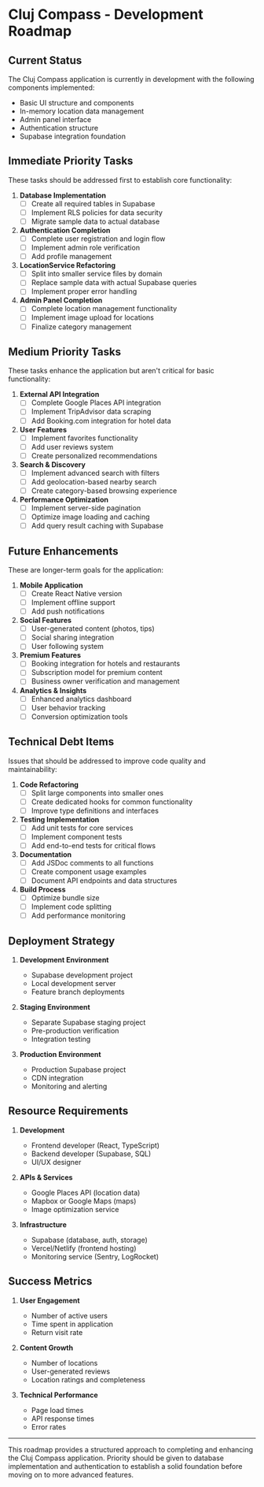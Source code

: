 
# Cluj Compass - Development Roadmap

## Current Status

The Cluj Compass application is currently in development with the following components implemented:

- Basic UI structure and components
- In-memory location data management
- Admin panel interface
- Authentication structure
- Supabase integration foundation

## Immediate Priority Tasks

These tasks should be addressed first to establish core functionality:

1. **Database Implementation**
   - [ ] Create all required tables in Supabase
   - [ ] Implement RLS policies for data security
   - [ ] Migrate sample data to actual database

2. **Authentication Completion**
   - [ ] Complete user registration and login flow
   - [ ] Implement admin role verification
   - [ ] Add profile management

3. **LocationService Refactoring**
   - [ ] Split into smaller service files by domain
   - [ ] Replace sample data with actual Supabase queries
   - [ ] Implement proper error handling

4. **Admin Panel Completion**
   - [ ] Complete location management functionality
   - [ ] Implement image upload for locations
   - [ ] Finalize category management

## Medium Priority Tasks

These tasks enhance the application but aren't critical for basic functionality:

1. **External API Integration**
   - [ ] Complete Google Places API integration
   - [ ] Implement TripAdvisor data scraping
   - [ ] Add Booking.com integration for hotel data

2. **User Features**
   - [ ] Implement favorites functionality
   - [ ] Add user reviews system
   - [ ] Create personalized recommendations

3. **Search & Discovery**
   - [ ] Implement advanced search with filters
   - [ ] Add geolocation-based nearby search
   - [ ] Create category-based browsing experience

4. **Performance Optimization**
   - [ ] Implement server-side pagination
   - [ ] Optimize image loading and caching
   - [ ] Add query result caching with Supabase

## Future Enhancements

These are longer-term goals for the application:

1. **Mobile Application**
   - [ ] Create React Native version
   - [ ] Implement offline support
   - [ ] Add push notifications

2. **Social Features**
   - [ ] User-generated content (photos, tips)
   - [ ] Social sharing integration
   - [ ] User following system

3. **Premium Features**
   - [ ] Booking integration for hotels and restaurants
   - [ ] Subscription model for premium content
   - [ ] Business owner verification and management

4. **Analytics & Insights**
   - [ ] Enhanced analytics dashboard
   - [ ] User behavior tracking
   - [ ] Conversion optimization tools

## Technical Debt Items

Issues that should be addressed to improve code quality and maintainability:

1. **Code Refactoring**
   - [ ] Split large components into smaller ones
   - [ ] Create dedicated hooks for common functionality
   - [ ] Improve type definitions and interfaces

2. **Testing Implementation**
   - [ ] Add unit tests for core services
   - [ ] Implement component tests
   - [ ] Add end-to-end tests for critical flows

3. **Documentation**
   - [ ] Add JSDoc comments to all functions
   - [ ] Create component usage examples
   - [ ] Document API endpoints and data structures

4. **Build Process**
   - [ ] Optimize bundle size
   - [ ] Implement code splitting
   - [ ] Add performance monitoring

## Deployment Strategy

1. **Development Environment**
   - Supabase development project
   - Local development server
   - Feature branch deployments

2. **Staging Environment**
   - Separate Supabase staging project
   - Pre-production verification
   - Integration testing

3. **Production Environment**
   - Production Supabase project
   - CDN integration
   - Monitoring and alerting

## Resource Requirements

1. **Development**
   - Frontend developer (React, TypeScript)
   - Backend developer (Supabase, SQL)
   - UI/UX designer

2. **APIs & Services**
   - Google Places API (location data)
   - Mapbox or Google Maps (maps)
   - Image optimization service

3. **Infrastructure**
   - Supabase (database, auth, storage)
   - Vercel/Netlify (frontend hosting)
   - Monitoring service (Sentry, LogRocket)

## Success Metrics

1. **User Engagement**
   - Number of active users
   - Time spent in application
   - Return visit rate

2. **Content Growth**
   - Number of locations
   - User-generated reviews
   - Location ratings and completeness

3. **Technical Performance**
   - Page load times
   - API response times
   - Error rates

---

This roadmap provides a structured approach to completing and enhancing the Cluj Compass application. Priority should be given to database implementation and authentication to establish a solid foundation before moving on to more advanced features.
